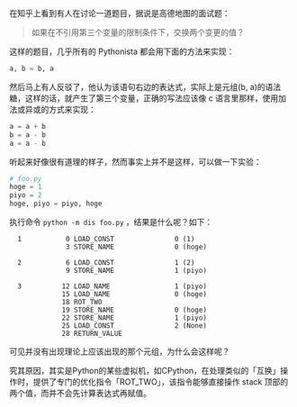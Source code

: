 在知乎上看到有人在讨论一道题目，据说是高德地图的面试题：

> 如果在不引用第三个变量的限制条件下，交换两个变更的值？

这样的题目，几乎所有的 Pythonista 都会用下面的方法来实现：

~~~python
a, b = b, a
~~~

然后马上有人反驳了，他认为该语句右边的表达式，实际上是元组(b, a)的语法糖，这样的话，就产生了第三个变量，正确的写法应该像 c 语言里那样，使用加法或异或的方式来实现：

~~~python
a = a + b
b = a - b
a = a - b
~~~

听起来好像很有道理的样子，然而事实上并不是这样，可以做一下实验：

~~~python
# foo.py
hoge = 1
piyo = 2
hoge, piyo = piyo, hoge
~~~

执行命令 `python -m dis foo.py` ，结果是什么呢？如下：
```
  1           0 LOAD_CONST               0 (1)
              3 STORE_NAME               0 (hoge)

  2           6 LOAD_CONST               1 (2)
              9 STORE_NAME               1 (piyo)

  3          12 LOAD_NAME                1 (piyo)
             15 LOAD_NAME                0 (hoge)
             18 ROT_TWO
             19 STORE_NAME               0 (hoge)
             22 STORE_NAME               1 (piyo)
             25 LOAD_CONST               2 (None)
             28 RETURN_VALUE
```

可见并没有出现理论上应该出现的那个元组，为什么会这样呢？

究其原因，其实是Python的某些虚拟机，如CPython，在处理类似的「互换」操作时，提供了专门的优化指令「ROT_TWO」，该指令能够直接操作 stack 顶部的两个值，而并不会先计算表达式再赋值。


